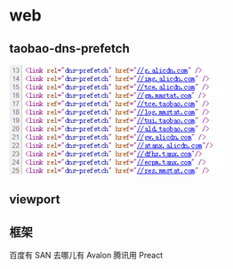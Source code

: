 # web

## taobao-dns-prefetch
![](./img/taobao-dns-prefetch.png)

## viewport

## 框架
百度有 SAN
去哪儿有 Avalon
腾讯用 Preact

